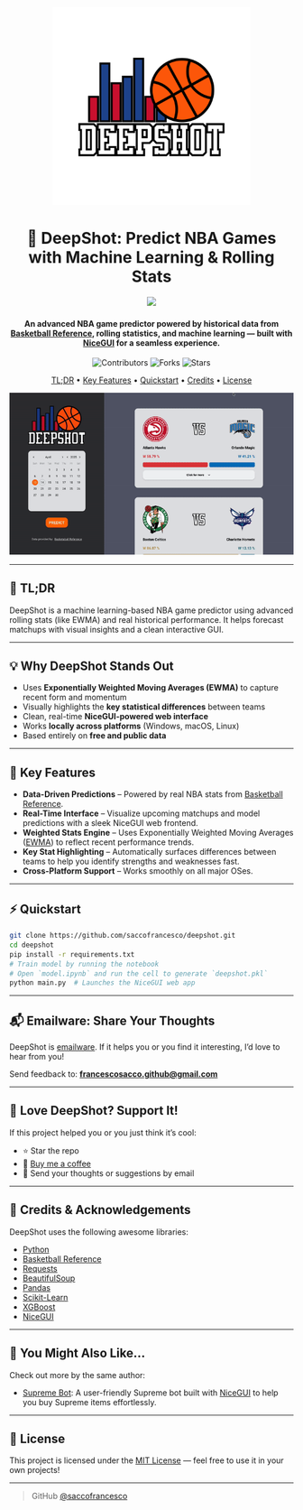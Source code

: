 <div align="center">
  <img src="static/icon.png" alt="DeepShot - NBA Game Prediction Model" width="350">
  <h1>🏀 DeepShot: Predict NBA Games with Machine Learning & Rolling Stats</h1>
</div>

<div align="center">
  <a href="https://www.buymeacoffee.com/saccofrancesco">
    <img src="https://img.buymeacoffee.com/button-api/?text=Buy me a coffee&emoji=&slug=saccofrancesco&button_colour=FFDD00&font_colour=000000&font_family=Cookie&outline_colour=000000&coffee_colour=ffffff" />
  </a>
</div>

<h4 align="center">An advanced NBA game predictor powered by historical data from <a href="https://www.basketball-reference.com" target="_blank">Basketball Reference</a>, rolling statistics, and machine learning — built with <a href="https://nicegui.io" target="_blank">NiceGUI</a> for a seamless experience.</h4>

<p align="center">
  <img src="https://img.shields.io/github/contributors/saccofrancesco/deepshot?style=for-the-badge" alt="Contributors">
  <img src="https://img.shields.io/github/forks/saccofrancesco/deepshot?style=for-the-badge" alt="Forks">
  <img src="https://img.shields.io/github/stars/saccofrancesco/deepshot?style=for-the-badge" alt="Stars">
</p>

<p align="center">
  <a href="#tldr">TL;DR</a> •
  <a href="#key-features">Key Features</a> •
  <a href="#quickstart">Quickstart</a> •
  <a href="#credits">Credits</a> •
  <a href="#license">License</a>
</p>

<div align="center">
  <img src="./static/usage.gif" alt="DeepShot in action">
</div>

---

## 📌 TL;DR
DeepShot is a machine learning-based NBA game predictor using advanced rolling stats (like EWMA) and real historical performance. It helps forecast matchups with visual insights and a clean interactive GUI.

---

## 💡 Why DeepShot Stands Out
- Uses **Exponentially Weighted Moving Averages (EWMA)** to capture recent form and momentum
- Visually highlights the **key statistical differences** between teams
- Clean, real-time **NiceGUI-powered web interface**
- Works **locally across platforms** (Windows, macOS, Linux)
- Based entirely on **free and public data**

---

## 🔑 Key Features
* **Data-Driven Predictions** – Powered by real NBA stats from [Basketball Reference](https://www.basketball-reference.com).
* **Real-Time Interface** – Visualize upcoming matchups and model predictions with a sleek NiceGUI web frontend.
* **Weighted Stats Engine** – Uses Exponentially Weighted Moving Averages ([EWMA](https://en.wikipedia.org/wiki/EWMA_chart)) to reflect recent performance trends.
* **Key Stat Highlighting** – Automatically surfaces differences between teams to help you identify strengths and weaknesses fast.
* **Cross-Platform Support** – Works smoothly on all major OSes.

---

## ⚡ Quickstart

```bash
git clone https://github.com/saccofrancesco/deepshot.git
cd deepshot
pip install -r requirements.txt
# Train model by running the notebook
# Open `model.ipynb` and run the cell to generate `deepshot.pkl`
python main.py  # Launches the NiceGUI web app
```

---

## 📬 Emailware: Share Your Thoughts

DeepShot is [emailware](https://en.wiktionary.org/wiki/emailware). If it helps you or you find it interesting, I’d love to hear from you!

Send feedback to: **[francescosacco.github@gmail.com](mailto:francescosacco.github@gmail.com)**

---

## 🙏 Love DeepShot? Support It!

If this project helped you or you just think it’s cool:

* ⭐️ Star the repo
* 🧃 [Buy me a coffee](https://www.buymeacoffee.com/saccofrancesco)
* 💌 Send your thoughts or suggestions by email

---

## 🧠 Credits & Acknowledgements

DeepShot uses the following awesome libraries:

* [Python](https://www.python.org/)
* [Basketball Reference](https://www.basketball-reference.com)
* [Requests](https://requests.readthedocs.io/en/latest/)
* [BeautifulSoup](https://www.crummy.com/software/BeautifulSoup/bs4/doc/)
* [Pandas](https://pandas.pydata.org)
* [Scikit-Learn](https://scikit-learn.org/stable/)
* [XGBoost](https://xgboost.readthedocs.io/en/release_3.0.0/)
* [NiceGUI](https://nicegui.io)

---

## 📎 You Might Also Like...

Check out more by the same author:

* [Supreme Bot](https://github.com/saccofrancesco/supremebot): A user-friendly Supreme bot built with [NiceGUI](https://nicegui.io) to help you buy Supreme items effortlessly.

---

## 📜 License

This project is licensed under the [MIT License](https://opensource.org/licenses/MIT) — feel free to use it in your own projects!

---

> GitHub [@saccofrancesco](https://github.com/saccofrancesco)